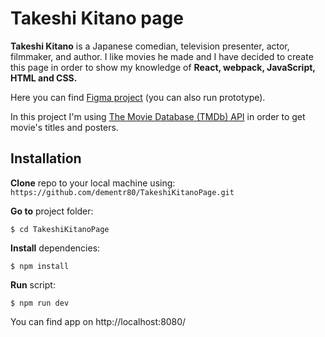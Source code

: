 # Takeshi Kitano page

**Takeshi Kitano** is a Japanese comedian, television presenter, actor, filmmaker, and author. 
I like movies he made and I have decided to create this page in order to show my knowledge of **React, webpack, JavaScript, HTML and CSS.**

Here you can find [Figma project](https://www.figma.com/file/9Tf8QuoCipEiX3PnP9CNcR/Takeshi-Kitano) (you can also run prototype).

In this project I'm using [The Movie Database (TMDb) API](https://developers.themoviedb.org/3/) in order to get movie's titles and posters.

## Installation

**Clone** repo to your local machine using:
`https://github.com/dementr80/TakeshiKitanoPage.git`

**Go to** project folder:
```shell
$ cd TakeshiKitanoPage
```

**Install** dependencies:
```shell
$ npm install
```

**Run** script:
```shell
$ npm run dev
```
You can find app on 
http://localhost:8080/
